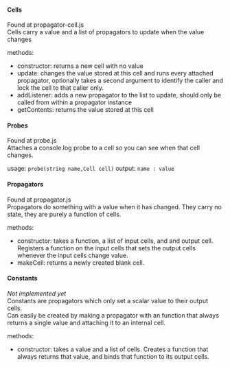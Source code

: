 #### Cells
Found at propagator-cell.js  
Cells carry a value and a list of propagators to update when the value changes  

methods:

*   constructor: returns a new cell with no value
*   update: changes the value stored at this cell and runs every attached propagator, optionally takes a second argument to identify the caller and lock the cell to that caller only.
*   addListener: adds a new propagator to the list to update, should only be called from within a propagator instance
*   getContents: returns the value stored at this cell

#### Probes
Found at probe.js  
Attaches a console.log probe to a cell so you can see when that cell changes.  

usage: `probe(string name,Cell cell)`
output: `name : value`


#### Propagators
Found at propagator.js  
Propagators do something with a value when it has changed. They carry no state, they are purely a function of cells.  

methods:

*   constructor: takes a function, a list of input cells, and and output cell. Registers a function on the input cells that sets the output cells whenever the input cells change value.
*   makeCell: returns a newly created blank cell.

#### Constants
*Not implemented yet*  
Constants are propagators which only set a scalar value to their output cells.  
Can easily be created by making a propagator with an function that always returns a single value and attaching it to an internal cell.  

methods:

*   constructor: takes a value and a list of cells. Creates a function that always returns that value, and binds that function to its output cells.